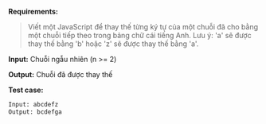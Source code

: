 **Requirements:**
> Viết một JavaScript để thay thế từng ký tự của một chuỗi đã cho bằng một chuỗi tiếp theo trong bảng chữ cái tiếng Anh. Lưu ý: 'a' sẽ được thay thế bằng 'b' hoặc 'z' sẽ được thay thế bằng 'a'.

**Input:** Chuỗi ngẫu nhiên (n >= 2)

**Output:** Chuỗi đã được thay thế

**Test case:**

```bash
Input: abcdefz
Output: bcdefga
```
